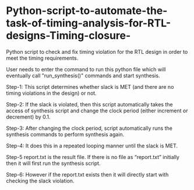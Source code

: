 # Python-script-to-automate-the-task-of-timing-analysis-for-RTL-designs-Timing-closure-
Python script to check and fix timing violation for the RTL design in order to meet the timing requirements.

User needs to enter the command to run this python file which will eventually call "run_synthesis()" commands and start synthesis.

Step-1: This script determines whether slack is MET (and there are no timing violations in the design) or not. 

Step-2: If the slack is violated, then this script automatically takes the access of synthesis script and change the clock period (either increment or decrement) by 0.1. 

Step-3: After changing the clock period, script automatically runs the synthesis commands to perform synthesis again. 

Step-4: It does this in a repeated looping manner until the slack is MET. 

Step-5 report.txt is the result file. If there is no file as “report.txt” initially then it will first run the synthesis script. 

Step-6: However if the report.txt exists then it will directly start with checking the slack violation.
